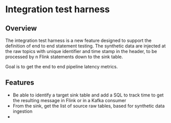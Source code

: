 # Integration test harness

## Overview

The integration test harness is a new feature designed to support the definition of end to end statement testing. The synthetic data are injected at the raw topics with unique identifier and time stamp in the header, to be processed by n Flink statements down to the sink table.

Goal is to get the end to end pipeline latency metrics. 

## Features

- Be able to identify a target sink table and add a SQL to track time to get the resulting message in Flink or in a Kafka consumer
- From the sink, get the list of source raw tables, based for synthetic data ingestion
-  

